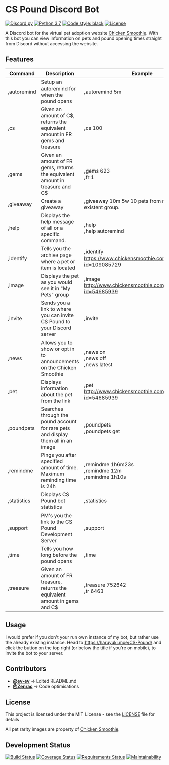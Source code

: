 # CS Pound Discord Bot

[![Discord.py](https://img.shields.io/badge/discord.py-rewrite-blue.svg)](https://github.com/Rapptz/discord.py)
[![Python 3.7](https://img.shields.io/badge/python-3.9-blue.svg)](https://www.python.org/)
[![Code style: black](https://img.shields.io/badge/code%20style-black-000000.svg)](https://github.com/psf/black)
[![License](https://img.shields.io/github/license/haruyuki/CS-Pound.svg)](https://github.com/haruyuki/CS-Pound/blob/master/LICENSE)

A Discord bot for the virtual pet adoption website [Chicken Smoothie](https://www.chickensmoothie.com). With this bot you can view information on pets and pound opening times straight from Discord without accessing the website.

## Features

| Command       | Description                                                                        | Example                                                                       |
|-------------  |----------------------------------------------------------------------------------  |---------------------------------------------------------------------------    |
| ,autoremind   | Setup an autoremind for when the pound opens                                       | ,autoremind 5m                                                                |
| ,cs           | Given an amount of C$, returns the equivalent amount in FR gems and treasure       | ,cs 100                                                                       |
| ,gems         | Given an amount of FR gems, returns the equivalent amount in treasure and C$       | ,gems 623<br>,fr 1                                                            |
| ,giveaway     | Create a giveaway                                                                  | ,giveaway 10m 5w 10 pets from my non-existent group.                          |
| ,help         | Displays the help message of all or a specific command.                            | ,help<br>,help autoremind                                                     |
| ,identify     | Tells you the archive page where a pet or item is located                          | ,identify <https://www.chickensmoothie.com/viewpet.php?id=109085729>          |
| ,image        | Displays the pet as you would see it in "My Pets" group                            | ,image <http://www.chickensmoothie.com/viewpet.php?id=54685939>               |
| ,invite       | Sends you a link to where you can invite CS Pound to your Discord server           | ,invite                                                                       |
| ,news         | Allows you to show or opt in to announcements on the Chicken Smoothie              | ,news on<br>,news off<br>,news latest                                         |
| ,pet          | Displays information about the pet from the link                                   | ,pet <http://www.chickensmoothie.com/viewpet.php?id=54685939>                 |
| ,poundpets    | Searches through the pound account for rare pets and display them all in an image  | ,poundpets<br>,poundpets get                                                  |
| ,remindme     | Pings you after specified amount of time. Maximum reminding time is 24h            | ,remindme 1h6m23s<br>,remindme 12m<br>,remindme 1h10s                         |
| ,statistics   | Displays CS Pound bot statistics                                                   | ,statistics                                                                   |
| ,support      | PM's you the link to the CS Pound Development Server                               | ,support                                                                      |
| ,time         | Tells you how long before the pound opens                                          | ,time                                                                         |
| ,treasure     | Given an amount of FR treasure, returns the equivalent amount in gems and C$       | ,treasure 752642<br>,tr 6463                                                  |

## Usage
I would prefer if you don't your run own instance of my bot, but rather use the already existing instance. Head to <https://haruyuki.moe/CS-Pound/> and click the button on the top right (or below the title if you're on mobile), to invite the bot to your server.

## Contributors

* [**@ev-ev**](https://github.com/ev-ev) -> Edited README.md
* [**@Zenrac**](https://github.com/Zenrac) -> Code optimisations

## License

This project is licensed under the MIT License - see the [LICENSE](LICENSE) file for details

All pet rarity images are property of [Chicken Smoothie](https://www.chickensmoothie.com).

## Development Status
[![Build Status](https://app.travis-ci.com/haruyuki/CS-Pound.svg?branch=master)](https://app.travis-ci.com/haruyuki/CS-Pound)
[![Coverage Status](https://img.shields.io/codecov/c/github/haruyuki/CS-Pound.svg)](https://codecov.io/gh/haruyuki/CS-Pound)
[![Requirements Status](https://img.shields.io/requires/github/haruyuki/CS-Pound.svg)](https://requires.io/github/haruyuki/CS-Pound/requirements/?branch=main)
[![Maintainability](https://api.codeclimate.com/v1/badges/e1711e225711d4f33ec7/maintainability)](https://codeclimate.com/github/haruyuki/CS-Pound/maintainability)
